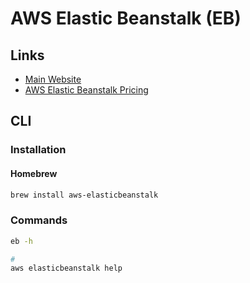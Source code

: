 # AWS Elastic Beanstalk (EB)

## Links

- [Main Website](https://docs.aws.amazon.com/elastic-beanstalk/index.html)
- [AWS Elastic Beanstalk Pricing](aws.amazon.com/elasticbeanstalk/pricing)

## CLI

### Installation

#### Homebrew

```sh
brew install aws-elasticbeanstalk
```

### Commands

```sh
eb -h

#
aws elasticbeanstalk help
```

<!-- ### Usage

```sh
#
eb list
``` -->

<!--
#
eb deploy
-->
